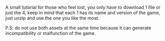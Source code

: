 A small tutorial for those who feel lost, you only have to download 1 file or just the 4, keep in mind that each 1 has its name and version of the game, just unzip and use the one you like the most. 

P.S: do not use both assets at the same time because it can generate incompatibility or malfunction of the game.

